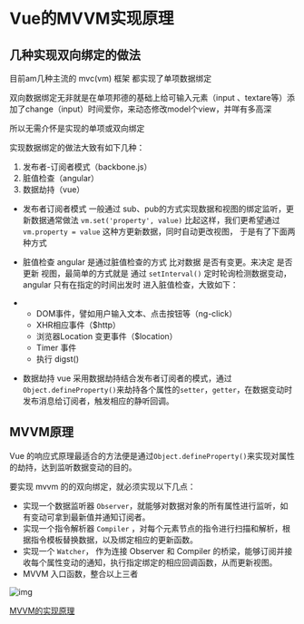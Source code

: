 # Vue的MVVM实现原理

## 几种实现双向绑定的做法

目前am几种主流的 mvc(vm) 框架 都实现了单项数据绑定

双向数据绑定无非就是在单项邦德的基础上给可输入元素（input 、textare等）添加了change（input）时间爱你，来动态修改model个view，并咩有多高深

所以无需介怀是实现的单项或双向绑定

实现数据绑定的做法大致有如下几种：

1. 发布者-订阅者模式（backbone.js）
2. 脏值检查（angular）
3. 数据劫持（vue）

- 发布者订阅者模式
  一般通过 sub、pub的方式实现数据和视图的绑定监听，更新数据通常做法 `vm.set('property', value)`
  比起这样，我们更希望通过 `vm.property = value` 这种方更新数据，同时自动更改视图，
  于是有了下面两种方式
- 脏值检查
  angular 是通过脏值检查的方式 比对数据 是否有变更。来决定 是否 更新 视图，最简单的方式就是 通过 `setInterval()` 定时轮询检测数据变动，
  angular 只有在指定的时间出发时 进入脏值检查，大致如下：

- - DOM事件，譬如用户输入文本、点击按钮等（ng-click）
  - XHR相应事件（$http）
  - 浏览器Location 变更事件（$location）
  - Timer 事件
  - 执行 digst()

- 数据劫持
  vue 采用数据劫持结合发布者订阅者的模式，通过 `Object.defineProperty()`来劫持各个属性的`setter`，`getter`，在数据变动时发布消息给订阅者，触发相应的静听回调。

## MVVM原理

Vue 的响应式原理最适合的方法便是通过`Object.defineProperty()`来实现对属性的劫持，达到监听数据变动的目的。

要实现 mvvm 的的双向绑定，就必须实现以下几点：

- 实现一个数据监听器 `Observer`，就能够对数据对象的所有属性进行监听，如有变动可拿到最新值并通知订阅者。
- 实现一个指令解析器 `Compiler` ，对每个元素节点的指令进行扫描和解析，根据指令模板替换数据，以及绑定相应的更新函数。
- 实现一个 `Watcher`， 作为连接 Observer 和 Compiler 的桥梁，能够订阅并接收每个属性变动的通知，执行指定绑定的相应回调函数，从而更新视图。
- MVVM 入口函数，整合以上三者

![img](https://cdn.nlark.com/yuque/0/2021/webp/1378172/1616144025244-ab47da10-fa37-4b0a-991c-b51ea103770b.webp)

[MVVM的实现原理](https://blog.csdn.net/dwfrost/article/details/85777900)